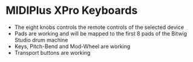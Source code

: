 # MIDIPlus XPro Keyboards

* The eight knobs controls the remote controls of the selected device
* Pads are working and will be mapped to the first 8 pads of the Bitwig Studio drum machine
* Keys, Pitch-Bend and Mod-Wheel are working
* Transport buttons are working
